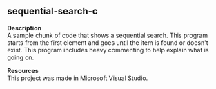 ## sequential-search-c

**Description**
<br>A sample chunk of code that shows a sequential search. This program starts from the first element and goes until the item is found or doesn't exist. This program includes heavy commenting to help explain what is going on.

**Resources**
<br>This project was made in Microsoft Visual Studio.
